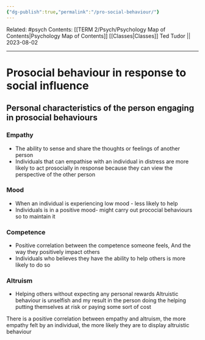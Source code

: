 ```yaml
---
{"dg-publish":true,"permalink":"/pro-social-behaviour/"}
---
```


Related: #psych
Contents: [[TERM 2/Psych/Psychology Map of Contents\|Psychology Map of Contents]]
[[Classes\|Classes]]
Ted Tudor || 2023-08-02
***
# Prosocial behaviour in response to social influence 

## Personal characteristics of the person engaging in prosocial behaviours

### Empathy 
- The ability to sense and share the thoughts or feelings of another person
- Individuals that can empathise with an individual in distress are more likely to act prosocially in response because they can view the perspective of the other person
### Mood
- When an individual is experiencing low mood - less likely to help
- Individuals is in a positive mood- might carry out prococial behaviours so to maintain it 
### Competence 
- Positive correlation between the competence someone feels, And the way they positively impact others 
- Individuals who believes they have the ability to help others is more likely to do so 

### Altruism 
- Helping others without expecting any personal rewards
Altruistic behaviour is unselfish and my result in the person doing the helping putting themselves at risk or paying some sort of cost 

There is a positive correlation between  empathy and altruism, the more empathy felt by an individual, the more likely they are to display altruistic behaviour 
